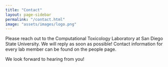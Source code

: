 ```yaml
---
title: "Contact"
layout: page-sidebar
permalink: "/contact.html"
image: "assets/images/logo.png"
---
```


Please reach out to the Computational Toxicology Laboratory at San Diego State University. We will reply as soon as possible! Contact information for every lab member can be found on the people page.

We look forward to hearing from you!
